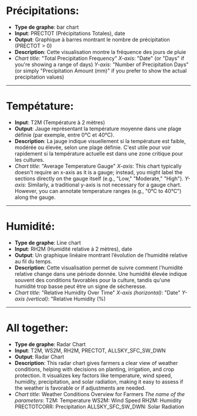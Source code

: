 # Précipitations:

- __Type de graphe__: bar chart 
- __Input__: PRECTOT (Précipitations Totales), date
- __Output__: Graphique à barres montrant le nombre de précipitation (PRECTOT > 0) 
- __Description__: Cette visualisation montre la fréquence des jours de pluie 
- _Chart title_: "Total Precipitation Frequency"
  _X-axis_: "Date" (or "Days" if you're showing a range of days)
  _Y-axis_: "Number of Precipitation Days" (or simply "Precipitation Amount (mm)" if you prefer to show the actual precipitation values)
____________________________________________________________________________
# Tempétature:

- __Input__: T2M (Température à 2 mètres)
- __Output__: Jauge représentant la température moyenne dans une plage définie (par exemple, entre 0°C et 40°C).
- __Description__: La jauge indique visuellement si la température est faible, modérée ou élevée, selon une plage définie. C'est utile pour voir rapidement si la température actuelle est dans une zone critique pour les cultures.
- _Chart title_: "Average Temperature Gauge"
_X-axis_: This chart typically doesn't require an x-axis as it is a gauge; instead, you might label the sections directly on the gauge itself (e.g., "Low," "Moderate," "High").
_Y-axis_: Similarly, a traditional y-axis is not necessary for a gauge chart. However, you can annotate temperature ranges (e.g., "0°C to 40°C") along the gauge.

____________________________________________________________________________
# Humidité:
	
- __Type de graphe__: Line chart
- __Input__: RH2M (Humidité relative à 2 mètres), date
- __Output__: Un graphique linéaire montrant l’évolution de l’humidité relative au fil du temps.
- __Description__: Cette visualisation permet de suivre comment l'humidité relative change dans une période donnée. Une humidité élevée indique souvent des conditions favorables pour la culture, tandis qu'une humidité trop basse peut être un signe de sécheresse.
- _Chart title_: "Relative Humidity Over Time"
_X-axis (horizontal)_: "Date"
_Y-axis (vertical)_: "Relative Humidity (%)
____________________________________________________________________________
# All together:

- __Type de graphe__: Radar Chart
- __Input__: T2M, WS2M, RH2M, PRECTOT, ALLSKY_SFC_SW_DWN
- __Output__: Radar Chart
- __Description__: This radar chart gives farmers a clear view of weather conditions, helping with decisions on planting, irrigation, and crop protection. It visualizes key factors like temperature, wind speed, humidity, precipitation, and solar radiation, making it easy to assess if the weather is favorable or if adjustments are needed. 
- _Chart title_: Weather Conditions Overview for Farmers
_The name of the parameters_:
T2M: Temperature
WS2M: Wind Speed
RH2M: Humidity
PRECTOTCORR: Precipitation
ALLSKY_SFC_SW_DWN: Solar Radiation
